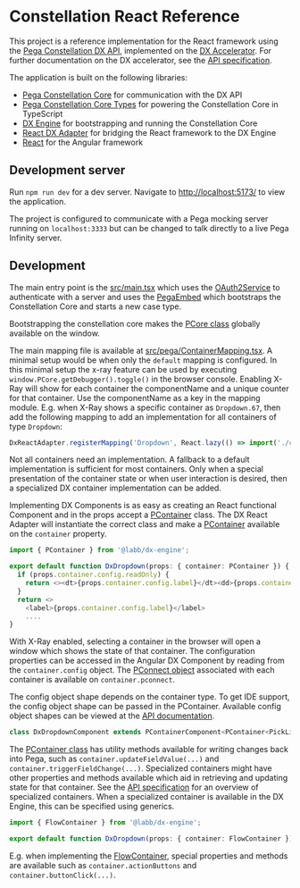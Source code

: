 # Constellation React Reference

This project is a reference implementation for the React framework using the [Pega Constellation DX API](https://docs.pega.com/bundle/dx-api/page/platform/dx-api/dx-api-version-2-con.html), implemented on the [DX Accelerator](https://community.pega.com/marketplace/component/dx-accelerator). For further documentation on the DX accelerator, see the [API specification](https://labbltd.github.io/dx-accelerator/index.html).

The application is built on the following libraries:

- [Pega Constellation Core](https://www.npmjs.com/package/@pega/constellationjs) for communication with the DX API
- [Pega Constellation Core Types](https://www.npmjs.com/package/@labb/constellation-core-types) for powering the Constellation Core in TypeScript
- [DX Engine](https://www.npmjs.com/package/@labb/dx-engine) for bootstrapping and running the Constellation Core
- [React DX Adapter](https://www.npmjs.com/package/@labb/react-adapter) for bridging the React framework to the DX Engine
- [React](https://www.npmjs.com/package/react) for the Angular framework

## Development server

Run `npm run dev` for a dev server. Navigate to [http://localhost:5173/](http://localhost:5173) to view the application.

The project is configured to communicate with a Pega mocking server running on `localhost:3333` but can be changed to talk directly to a live Pega Infinity server.

## Development

The main entry point is the [src/main.tsx](src/main.tsx) which uses the [OAuth2Service](https://labbltd.github.io/dx-accelerator/classes/_labb_dx_engine.OAuth2Service.html) to authenticate with a server and uses the [PegaEmbed](https://labbltd.github.io/dx-accelerator/functions/_labb_react-adapter.PegaEmbed.html) which bootstraps the Constellation Core and starts a new case type.

Bootstrapping the constellation core makes the [PCore class](https://labbltd.github.io/dx-accelerator/classes/_labb_constellation_core_types.PCore.html) globally available on the window.

The main mapping file is available at [src/pega/ContainerMapping.tsx](src/pega/ContainerMapping.tsx). A minimal setup would be when only the `default` mapping is configured. In this minimal setup the x-ray feature can be used by executing `window.PCore.getDebugger().toggle()` in the browser console. Enabling X-Ray will show for each container the componentName and a unique counter for that container. Use the componentName as a key in the mapping module. E.g. when X-Ray shows a specific container as `Dropdown.67`, then add the following mapping to add an implementation for all containers of type `Dropdown`:

```TypeScript
DxReactAdapter.registerMapping('Dropdown', React.lazy(() => import('./containers/Dropdown')));
```

Not all containers need an implementation. A fallback to a default implementation is sufficient for most containers. Only when a special presentation of the container state or when user interaction is desired, then a specialized DX container implementation can be added.

Implementing DX Components is as easy as creating an React functional Component and in the props accept a [PContainer](https://labbltd.github.io/dx-accelerator/classes/_labb_dx-engine.PContainer.html) class. The DX React Adapter will instantiate the correct class and make a [PContainer](https://labbltd.github.io/dx-accelerator/classes/_labb_dx_engine.PContainer.html) available on the `container` property.

```TypeScript
import { PContainer } from '@labb/dx-engine';

export default function DxDropdown(props: { container: PContainer }) {
  if (props.container.config.readOnly) {
    return <><dt>{props.container.config.label}</dt><dd>{props.container.config.value ?? '--'}</dd></>;
  }
  return <>
    <label>{props.container.config.label}</label>
    ....
}
```

With X-Ray enabled, selecting a container in the browser will open a window which shows the state of that container. The configuration properties can be accessed in the Angular DX Component by reading from the `container.config` object. The [PConnect object](https://labbltd.github.io/dx-accelerator/classes/_labb_constellation_core_types.PConnect.html) associated with each container is available on `container.pconnect`.

The config object shape depends on the container type. To get IDE support, the config object shape can be passed in the PContainer. Available config object shapes can be viewed at the [API documentation](https://labbltd.github.io/dx-accelerator/hierarchy.html#@labb/constellation-core-types.DefaultProps).

```TypeScript
class DxDropdownComponent extends PContainerComponent<PContainer<PickListProps>>
```

The [PContainer class](https://labbltd.github.io/dx-accelerator/classes/_labb_dx_engine.PContainer.html) has utility methods available for writing changes back into Pega, such as `container.updateFieldValue(...)` and `container.triggerFieldChange(...)`. Specialized containers might have other properties and methods available which aid in retrieving and updating state for that container. See the [API specification](https://labbltd.github.io/dx-accelerator/hierarchy.html#@labb/dx-engine.PContainer) for an overview of specialized containers. When a specialized container is available in the DX Engine, this can be specified using generics.

```TypeScript
import { FlowContainer } from '@labb/dx-engine';

export default function DxDropdown(props: { container: FlowContainer }) {
```

E.g. when implementing the [FlowContainer](https://labbltd.github.io/dx-accelerator/classes/_labb_dx-engine.FlowContainer.html), special properties and methods are available such as `container.actionButtons` and `container.buttonClick(...)`.
